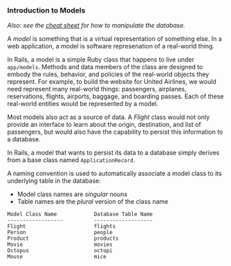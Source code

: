 ### Introduction to Models

*Also: see the [cheat sheet](console_crud.md) for how to manipulate the database.*

A _model_ is something that is a virtual representation of something else.  In a web application, a model is software represenation
of a real-world thing.

In Rails, a model is a simple Ruby class that happens to live under
`app/models`.  Methods and data members of the class are designed to
embody the rules, behavior, and policies of the real-world objects
they represent. For example,
to build the website for United Airlines, we would need represent
many real-world things: passengers, airplanes, reservations, flights,
airports, baggage, and boarding passes. Each of these real-world
entities would be represented by a model.

Most models also act as a source of data. A _Flight_ class would
not only provide an interface to learn about the origin, destination,
and list of passengers, but would also have the capability to
persist this information to a database.

In Rails, a model that wants to persist its data to a database
simply derives from a base class named `ApplicationRecord`.  

A naming convention is used to automatically associate a model
class to its underlying table in the database:

* Model class names are _singular nouns_
* Table names are the _plural_ version of the class name

```
Model Class Name            Database Table Name
------------------          -------------------
Flight                      flights
Person                      people
Product                     products
Movie                       movies
Octopus                     octopi
Mouse                       mice
```
